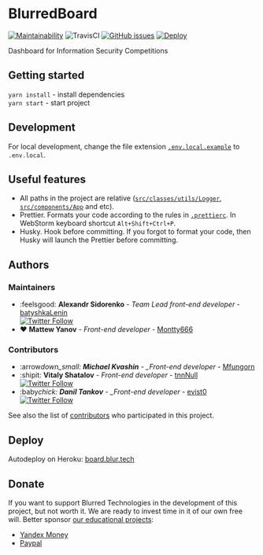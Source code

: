 # BlurredBoard

[![Maintainability](https://api.codeclimate.com/v1/badges/becf8ff87f6653e3eb80/maintainability)](https://codeclimate.com/github/blurtech/blurred-board/maintainability) ![TravisCI](https://travis-ci.com/blurtech/blurred-board.svg?branch=master) [![GitHub issues](https://img.shields.io/github/issues/blurtech/blurred-board.svg)](https://github.com/blurtech/blurred-board/issues) [![Deploy](https://www.herokucdn.com/deploy/button.svg)](https://heroku.com/deploy?template=https://github.com/blurtech/blurred-board)

Dashboard for Information Security Competitions

## Getting started

`yarn install` - install dependencies  
`yarn start` - start project

## Development

For local development, change the file extension [`.env.local.example`](.env.local) to `.env.local`.

## Useful features

- All paths in the project are relative ([`src/classes/utils/Logger`](src/classes/utils/Logger.ts), [`src/components/App`](src/components/App.tsx) and etc).
- Prettier. Formats your code according to the rules in [`.prettierc`](.prettierrc). In WebStorm keyboard shortcut `Alt+Shift+Ctrl+P`.
- Husky. Hook before committing. If you forgot to format your code, then Husky will launch the Prettier before committing.

## Authors

### Maintainers

- :feelsgood: **Alexandr Sidorenko** - _Team Lead front-end developer_ - [batyshkaLenin](https://github.com/batyshkaLenin)  
  [![Twitter Follow](https://img.shields.io/twitter/follow/batyshkaLenin.svg?style=social&label=Follow)](https://twitter.com/batyshkaLenin)
- :heart: **Mattew Yanov** - _Front-end developer_ - [Montty666](https://github.com/Montty666)

### Contributors

- :arrow*down_small: **Michael Kvashin** - \_Front-end developer* - [Mfungorn](https://github.com/Mfungorn)
- :shipit: **Vitaly Shatalov** - _Front-end developer_ - [tnnNull](https://github.com/tnnNull)  
  [![Twitter Follow](https://img.shields.io/twitter/follow/thevetka.svg?style=social&label=Follow)](https://twitter.com/thevetka)
- :baby*chick: **Danil Tankov** - \_Front-end developer* - [evist0](https://github.com/evist0)  
  [![Twitter Follow](https://img.shields.io/twitter/follow/danushaperdusha.svg?style=social&label=Follow)](https://twitter.com/danushaperdusha)

See also the list of [contributors](https://github.com/blurtech/blurred-board/contributors) who participated in this project.

## Deploy

Autodeploy on Heroku: [board.blur.tech](https://board.blur.tech/)

## Donate

If you want to support Blurred Technologies in the development of this project, but not worth it. We are ready to invest time in it of our own free will. Better sponsor [our educational projects](https://vk.com/blur_edu):

- [Yandex Money](yamoney.blur.tech)
- [Paypal](paypal.blur.tech)
